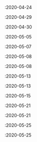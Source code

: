  :2020-04-24

 :2020-04-29

 :2020-04-30

 :2020-05-05

 :2020-05-07

 :2020-05-08

 :2020-05-08

 :2020-05-13

 :2020-05-13

 :2020-05-15

 :2020-05-21

 :2020-05-21

 :2020-05-25

 :2020-05-25

